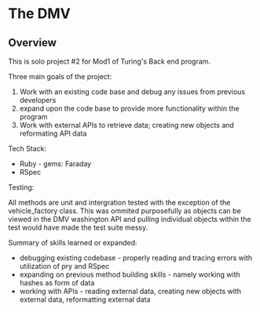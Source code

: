 # The DMV

## Overview
This is solo project #2 for Mod1 of Turing's Back end program.

Three main goals of the project:

1. Work with an existing code base and debug any issues from previous developers
2. expand upon the code base to provide more functionality within the program
3. Work with external APIs to retrieve data; creating new objects and reformating API data

Tech Stack: 

- Ruby - gems: Faraday
- RSpec

Testing:

All methods are unit and intergration tested with the exception of the vehicle_factory class. This was ommited purposefully as objects can be viewed in the DMV washington API and pulling individual objects within the test would have made the test suite messy. 

Summary of skills learned or expanded: 

- debugging existing codebase - properly reading and tracing errors with utilization of pry and RSpec
- expanding on previous method building skills - namely working with hashes as form of data
- working with APIs - reading external data, creating new objects with external data, reformatting external data

